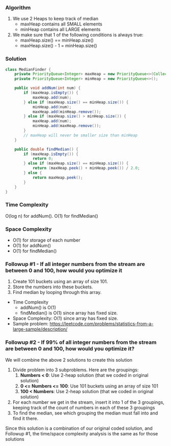 ### Algorithm

1. We use 2 Heaps to keep track of median
    - maxHeap contains all SMALL elements
    - minHeap contains all LARGE elements
1. We make sure that 1 of the following conditions is always true:
    - maxHeap.size() == minHeap.size()
    - maxHeap.size() - 1 = minHeap.size()

### Solution

```java
class MedianFinder {
    private PriorityQueue<Integer> maxHeap = new PriorityQueue<>(Collections.reverseOrder());
    private PriorityQueue<Integer> minHeap = new PriorityQueue<>();

    public void addNum(int num) {
        if (maxHeap.isEmpty()) {
            maxHeap.add(num);
        } else if (maxHeap.size() == minHeap.size()) {
            minHeap.add(num);
            maxHeap.add(minHeap.remove());
        } else if (maxHeap.size() > minHeap.size()) {
            maxHeap.add(num);
            minHeap.add(maxHeap.remove());
        }
        // maxHeap will never be smaller size than minHeap
    }

    public double findMedian() {
        if (maxHeap.isEmpty()) {
            return 0;
        } else if (maxHeap.size() == minHeap.size()) {
            return (maxHeap.peek() + minHeap.peek()) / 2.0;
        } else {
            return maxHeap.peek();
        }
    }
}
```

### Time Complexity

O(log n) for addNum(). O(1) for findMedian()

### Space Complexity

- O(1) for storage of each number
- O(1) for addNum()
- O(1) for findMedian()

### Followup #1 - If all integer numbers from the stream are between 0 and 100, how would you optimize it

1. Create 101 buckets using an array of size 101.
1. Store the numbers into these buckets.
1. Find median by looping through this array.


- Time Complexity
  - addNum() is O(1)
  - findMedian() is O(1) since array has fixed size.
- Space Complexity: O(1) since array has fixed size.
- Sample problem: https://leetcode.com/problems/statistics-from-a-large-sample/description/

### Followup #2 - If 99% of all integer numbers from the stream are between 0 and 100, how would you optimize it?

We will combine the above 2 solutions to create this solution

1. Divide problem into 3 subproblems. Here are the groupings:
    1. __Numbers < 0__: Use 2-heap solution (that we coded in original solution)
    1. __0 <= Numbers <= 100__: Use 101 buckets using an array of size 101
    1. __100 < Numbers__: Use 2-heap solution (that we coded in original solution)
1. For each number we get in the stream, insert it into 1 of the 3 groupings, keeping track of the count of numbers in each of these 3 groupings
1. To find the median, see which grouping the median must fall into and find it there.

Since this solution is a combination of our original coded solution, and Followup #1, the time/space complexity analysis is the same as for those solutions

